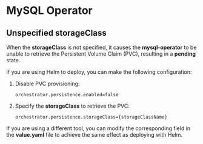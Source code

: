 # MySQL Operator

## Unspecified __storageClass__ 

When the __storageClass__ is not specified, it causes the __mysql-operator__ to be unable to retrieve the Persistent Volume Claim (PVC), resulting in a __pending__ state.

If you are using Helm to deploy, you can make the following configuration:

1. Disable PVC provisioning:

    ```console
    orchestrator.persistence.enabled=false 
    ```

2. Specify the __storageClass__ to retrieve the PVC:

    ```console
    orchestrator.persistence.storageClass={storageClassName} 
    ```

If you are using a different tool, you can modify the corresponding field in the __value.yaml__ file to achieve the same effect as deploying with Helm.

